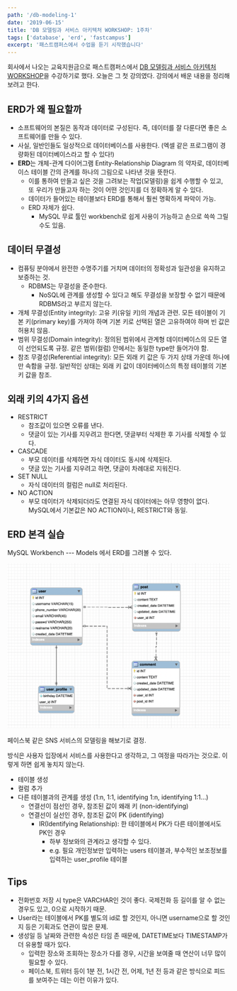 ```yaml
---
path: '/db-modeling-1'
date: '2019-06-15'
title: 'DB 모델링과 서비스 아키텍처 WORKSHOP: 1주차'
tags: ['database', 'erd', 'fastcampus']
excerpt: '패스트캠퍼스에서 수업을 듣기 시작했습니다'
---
```


회사에서 나오는 교육지원금으로 패스트캠퍼스에서 [DB 모델링과 서비스 아키텍처 WORKSHOP](https://www.fastcampus.co.kr/dev_camp_dswork/)을 수강하기로 했다. 오늘은 그 첫 강의였다. 강의에서 배운 내용을 정리해 보려고 한다.

## ERD가 왜 필요할까

- 소프트웨어의 본질은 동작과 데이터로 구성된다. 즉, 데이터를 잘 다룬다면 좋은 소프트웨어를 만들 수 있다.
- 사실, 일반인들도 일상적으로 데이터베이스를 사용한다. (엑셀 같은 프로그램이 경량화된 데이터베이스라고 할 수 있다!)
- **ERD**는 개체-관계 다이어그램 Entity-Relationship Diagram 의 약자로, 데이터베이스 테이블 간의 관계를 하나의 그림으로 나타낸 것을 뜻한다.
  - 이를 통하여 만들고 싶은 것을 그려보는 작업(모델링)을 쉽게 수행할 수 있고, 또 우리가 만들고자 하는 것이 어떤 것인지를 더 정확하게 알 수 있다.
  - 데이터가 들어있는 테이블보다 ERD를 통해서 훨씬 명확하게 파악이 가능.
  - ERD 자체가 쉽다.
    - MySQL 무료 툴인 workbench로 쉽게 사용이 가능하고 손으로 쓱쓱 그릴 수도 있음.

## 데이터 무결성

- 컴퓨팅 분야에서 완전한 수명주기를 거치며 데이터의 정확성과 일관성을 유지하고 보증하는 것.
  - RDBMS는 무결성을 준수한다.
    - NoSQL에 관계를 생성할 수 있다고 해도 무결성을 보장할 수 없기 때문에 RDBMS라고 부르지 않는다.
- 개체 무결성(Entity integrity): 고유 키(유일 키)의 개념과 관련. 모든 테이블이 기본 키(primary key)를 가져야 하며 기본 키로 선택된 열은 고유하여야 하며 빈 값은 허용치 않음.
- 범위 무결성(Domain integrity): 정의된 범위에서 관계형 데이터베이스의 모든 열이 선언되도록 규정. 같은 범위(컬럼) 안에서는 동일한 type만 들어가야 함.
- 참조 무결성(Referential integrity): 모든 외래 키 값은 두 가지 상태 가운데 하나에만 속함을 규정. 일반적인 상태는 외래 키 값이 데이터베이스의 특정 테이블의 기본 키 값을 참조.

## 외래 키의 4가지 옵션

- RESTRICT
  - 참조값이 있으면 오류를 낸다.
  - 댓글이 있는 기사를 지우려고 한다면, 댓글부터 삭제한 후 기사를 삭제할 수 있다.
- CASCADE
  - 부모 데이터를 삭제하면 자식 데이터도 동시에 삭제된다.
  - 댓글 있는 기사를 지우려고 하면, 댓글이 차례대로 지워진다.
- SET NULL
  - 자식 데이터의 컬럼은 null로 처리된다.
- NO ACTION
  - 부모 데이터가 삭제되더라도 연결된 자식 데이터에는 아무 영향이 없다. MySQL에서 기본값은 NO ACTION이나, RESTRICT와 동일.

## ERD 본격 실습

MySQL Workbench --- Models 에서 ERD를 그려볼 수 있다.

![](./static/fastbook-erd-1.png)

페이스북 같은 SNS 서비스의 모델링을 해보기로 결정.

방식은 사용자 입장에서 서비스를 사용한다고 생각하고, 그 여정을 따라가는 것으로. 이렇게 하면 쉽게 놓치지 않는다.

- 테이블 생성
- 컬럼 추가
- 다른 테이블과의 관계를 생성 (1:n, 1:1, identifying 1:n, identifying 1:1...)
  - 연결선이 점선인 경우, 참조된 값이 왜래 키 (non-identifying)
  - 연결선이 실선인 경우, 참조된 값이 PK (identifying)
    - IR(Identifying Relationship): 한 테이블에서 PK가 다른 테이블에서도 PK인 경우
      - 하부 정보와의 관계라고 생각할 수 있다.
      - e.g. 필요 개인정보만 입력하는 users 테이블과, 부수적인 보조정보를 입력하는 user_profile 테이블

## Tips

- 전화번호 저장 시 type은 VARCHAR인 것이 좋다. 국제전화 등 길이를 알 수 없는 경우도 있고, 0으로 시작하기 때문.
- User라는 테이블에서 PK를 별도의 id로 할 것인지, 아니면 username으로 할 것인지 등은 기획과도 연관이 많은 문제.
- 생성일 등 날짜와 관련한 속성은 타임 존 때문에, DATETIME보다 TIMESTAMP가 더 유용할 때가 있다.
  - 입력한 장소와 조회하는 장소가 다를 경우, 시간을 보여줄 때 연산이 너무 많이 필요할 수 있다.
  - 페이스북, 트위터 등이 1분 전, 1시간 전, 어제, 1년 전 등과 같은 방식으로 피드를 보여주는 데는 이런 이유가 있다.
